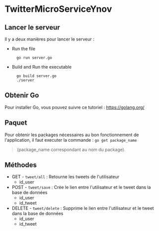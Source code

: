 # TwitterMicroServiceYnov

## Lancer le serveur

Il y a deux manières pour lancer le serveur :

* Run the file

        go run server.go

* Build and Run the executable

        go build server.go
        ./server

## Obtenir Go
Pour installer Go, vous pouvez suivre ce tutoriel : https://golang.org/

## Paquet
Pour obtenir les packages nécessaires au bon fonctionnement de l'application, il faut executer la commande : 
    `go get package_name` 
> (package_name correspondant au nom du package).

## Méthodes

- GET - `tweet/all` : Retourne les tweets de l'utilisateur
    * id_user
- POST - `tweet/save` : Crée le lien entre l'utilisateur et le tweet dans la base de données
    * id_user
    * id_tweet
- DELETE - `tweet/delete` : Supprime le lien entre l'utilisateur et le tweet dans la base de données
    * id_user
    * id_tweet
